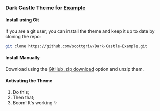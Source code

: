 ### Dark Castle Theme for [Example](https://example.com)

#### Install using Git

If you are a git user, you can install the theme and keep it up to date by cloning the repo:

```bash
git clone https://github.com/scottgriv/Dark-Castle-Example.git
```

#### Install Manually

Download using the [GitHub .zip download](https://github.com/scottgriv/Dark-Castle-Example/archive/main.zip) option and unzip them.

#### Activating the Theme

1. Do this;
2. Then that;
3. Boom! It's working ✨
